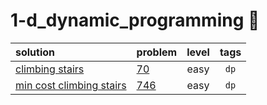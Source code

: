 # 1-d_dynamic_programming 🔁

| solution |  problem | level | tags |
| :--- |:--- | :---: | :---: |
| [climbing stairs](https://github.com/aliml92/leetcode/blob/9f959212064208afdf83d0cf5b46d60a24f0565f/1-d_dynamic_programming/climbing_stairs_70/solution.go)  | [70](https://leetcode.com/problems/climbing-stairs/) | easy | `dp` |
|  [min cost climbing stairs](https://github.com/aliml92/leetcode/blob/9f959212064208afdf83d0cf5b46d60a24f0565f/1-d_dynamic_programming/min_cost_climbing_stairs_746/solution.go) | [746](https://leetcode.com/problems/min-cost-climbing-stairs/) | easy | `dp` |
